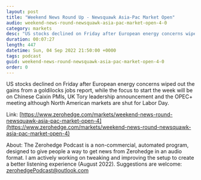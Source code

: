 ```yaml
---
layout: post
title: "Weekend News Round Up - Newsquawk Asia-Pac Market Open"
audio: weekend-news-round-newsquawk-asia-pac-market-open-4-0
category: markets
desc: "US stocks declined on Friday after European energy concerns wiped out the gains from a goldilocks jobs report, while the focus to start the week will be on Chinese Caixin PMIs, UK Tory leadership announcement and the OPEC+ meeting although North American markets are shut for Labor Day."
duration: 00:07:27
length: 447
datetime: Sun, 04 Sep 2022 21:50:00 +0000
tags: podcast
guid: weekend-news-round-newsquawk-asia-pac-market-open-4-0
order: 0
---
```

US stocks declined on Friday after European energy concerns wiped out the gains from a goldilocks jobs report, while the focus to start the week will be on Chinese Caixin PMIs, UK Tory leadership announcement and the OPEC+ meeting although North American markets are shut for Labor Day.

Link: [https://www.zerohedge.com/markets/weekend-news-round-newsquawk-asia-pac-market-open-4](https://www.zerohedge.com/markets/weekend-news-round-newsquawk-asia-pac-market-open-4)

About: The Zerohedge Podcast is a non-commercial, automated program, designed to give people a way to get news from Zerohedge in an audio format.  I am actively working on tweaking and improving the setup to create a better listening experience (August 2022).  Suggestions are welcome: [zerohedgePodcast@outlook.com](mailto:zerohedgePodcast@outlook.com)
